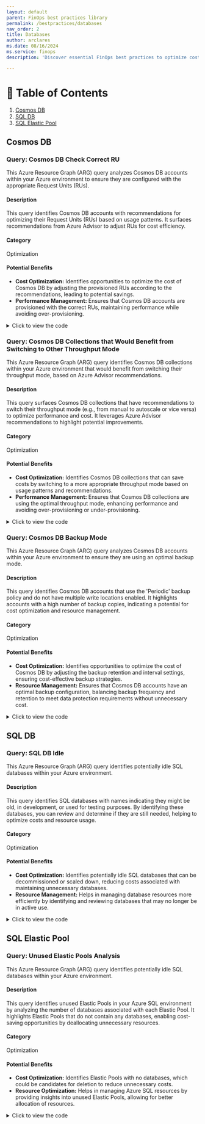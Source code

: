 ```yaml
---
layout: default
parent: FinOps best practices library
permalink: /bestpractices/databases
nav_order: 2
title: Databases
author: arclares
ms.date: 08/16/2024
ms.service: finops
description: 'Discover essential FinOps best practices to optimize cost efficiency and governance for your Azure resources.'

---
```


# 📇 Table of Contents

1. [Cosmos DB](#cosmos-db)
2. [SQL DB](#sql-db)
2. [SQL Elastic Pool](#sql-elastic-pool)

## Cosmos DB

### Query: Cosmos DB Check Correct RU

This Azure Resource Graph (ARG) query analyzes Cosmos DB accounts within your Azure environment to ensure they are configured with the appropriate Request Units (RUs).

#### Description

This query identifies Cosmos DB accounts with recommendations for optimizing their Request Units (RUs) based on usage patterns. It surfaces recommendations from Azure Advisor to adjust RUs for cost efficiency.

#### Category

Optimization

#### Potential Benefits

- **Cost Optimization:** Identifies opportunities to optimize the cost of Cosmos DB by adjusting the provisioned RUs according to the recommendations, leading to potential savings.
- **Performance Management:** Ensures that Cosmos DB accounts are provisioned with the correct RUs, maintaining performance while avoiding over-provisioning.

<details>
  <summary>Click to view the code</summary>
  <div class="code-block">
    <pre><code> advisorresources
| where type =~ 'microsoft.advisor/recommendations'
| where properties.impactedField == 'microsoft.documentdb/databaseaccounts' and properties.recommendationTypeId == '8b993855-1b3f-4392-8860-6ed4f5afd8a7'
| order by id asc
| project 
    id, subscriptionId, resourceGroup, CosmosDBAccountName=properties.extendedProperties.GlobalDatabaseAccountName, 
    DatabaseName=properties.extendedProperties.DatabaseName, CollectionName=properties.extendedProperties.CollectionName,
    EstimatedAnnualSavings=bin(toreal(properties.extendedProperties.annualSavingsAmount), 1), SavingsCurrency=properties.extendedProperties.savingsCurrency
</code></pre>
  </div>
</details>

### Query: Cosmos DB Collections that Would Benefit from Switching to Other Throughput Mode

This Azure Resource Graph (ARG) query identifies Cosmos DB collections within your Azure environment that would benefit from switching their throughput mode, based on Azure Advisor recommendations.

#### Description

This query surfaces Cosmos DB collections that have recommendations to switch their throughput mode (e.g., from manual to autoscale or vice versa) to optimize performance and cost. It leverages Azure Advisor recommendations to highlight potential improvements.

#### Category

Optimization

#### Potential Benefits

- **Cost Optimization:** Identifies Cosmos DB collections that can save costs by switching to a more appropriate throughput mode based on usage patterns and recommendations.
- **Performance Management:** Ensures that Cosmos DB collections are using the optimal throughput mode, enhancing performance and avoiding over-provisioning or under-provisioning.

<details>
  <summary>Click to view the code</summary>
  <div class="code-block">
    <pre><code> advisorresources
| where type =~ 'microsoft.advisor/recommendations'
| where properties.impactedField == 'microsoft.documentdb/databaseaccounts' and properties.recommendationTypeId in (' cdf51428-a41b-4735-ba23-39f3b7cde20c', ' 6aa7a0df-192f-4dfa-bd61-f43db4843e7d')
| order by id asc
| project 
    id, subscriptionId, resourceGroup, CosmosDBAccountName=properties.extendedProperties.GlobalDatabaseAccountName, 
    DatabaseName=properties.extendedProperties.DatabaseName, CollectionName=properties.extendedProperties.CollectionName,
    EstimatedAnnualSavings=bin(toreal(properties.extendedProperties.annualSavingsAmount), 1), SavingsCurrency=properties.extendedProperties.savingsCurrency
</code></pre>
  </div>
</details>


### Query: Cosmos DB Backup Mode

This Azure Resource Graph (ARG) query analyzes Cosmos DB accounts within your Azure environment to ensure they are using an optimal backup mode.

#### Description

This query identifies Cosmos DB accounts that use the 'Periodic' backup policy and do not have multiple write locations enabled. It highlights accounts with a high number of backup copies, indicating a potential for cost optimization and resource management.

#### Category

Optimization

#### Potential Benefits

- **Cost Optimization:** Identifies opportunities to optimize the cost of Cosmos DB by adjusting the backup retention and interval settings, ensuring cost-effective backup strategies.
- **Resource Management:** Ensures that Cosmos DB accounts have an optimal backup configuration, balancing backup frequency and retention to meet data protection requirements without unnecessary cost.

<details>
  <summary>Click to view the code</summary>
  <div class="code-block">
    <pre><code> resources
| where type == "microsoft.documentdb/databaseaccounts"
| where resourceGroup in ({ResourceGroup})
| where properties.backupPolicy.type == 'Periodic' and tobool(properties.enableMultipleWriteLocations) == false
| extend BackupCopies=toreal(properties.backupPolicy.periodicModeProperties.backupRetentionIntervalInHours) / (toreal(properties.backupPolicy.periodicModeProperties.backupIntervalInMinutes) / real(60))
| where BackupCopies >= 10 or (BackupCopies > 2 and toint(properties.backupPolicy.periodicModeProperties.backupRetentionIntervalInHours) <= 168)
| order by id asc
| project id, CosmosDBAccountName=name, resourceGroup, subscriptionId, BackupCopies
</code></pre>
  </div>
</details>

## SQL DB

### Query: SQL DB Idle

This Azure Resource Graph (ARG) query identifies potentially idle SQL databases within your Azure environment.

#### Description

This query identifies SQL databases with names indicating they might be old, in development, or used for testing purposes. By identifying these databases, you can review and determine if they are still needed, helping to optimize costs and resource usage.

#### Category

Optimization

#### Potential Benefits

- **Cost Optimization:** Identifies potentially idle SQL databases that can be decommissioned or scaled down, reducing costs associated with maintaining unnecessary databases.
- **Resource Management:** Helps in managing database resources more efficiently by identifying and reviewing databases that may no longer be in active use.


<details>
  <summary>Click to view the code</summary>
  <div class="code-block">
    <pre><code> resources 
| where type == "microsoft.sql/servers/databases"
| where name contains "old" or name contains "Dev"or  name contains "test"
| where resourceGroup in ({ResourceGroup})
| extend SQLDBName=name, Type=sku.name, Tier=sku.tier, Location=location
| order by id asc
| project id, SQLDBName, Type, Tier, resourceGroup, Location, subscriptionId
</code></pre>
  </div>
</details>



## SQL Elastic Pool

### Query: Unused Elastic Pools Analysis

This Azure Resource Graph (ARG) query identifies potentially idle SQL databases within your Azure environment.

#### Description

This query identifies unused Elastic Pools in your Azure SQL environment by analyzing the number of databases associated with each Elastic Pool. It highlights Elastic Pools that do not contain any databases, enabling cost-saving opportunities by deallocating unnecessary resources.

#### Category

Optimization

#### Potential Benefits

- **Cost Optimization:** Identifies Elastic Pools with no databases, which could be candidates for deletion to reduce unnecessary costs.
- **Resource Optimization:** Helps in managing Azure SQL resources by providing insights into unused Elastic Pools, allowing for better allocation of resources.

<details>
  <summary>Click to view the code</summary>
  <div class="code-block">
    <pre><code> resources
| where type == "microsoft.sql/servers/elasticpools"
| extend elasticPoolId = tolower(tostring(id)), elasticPoolName = name, elasticPoolRG = resourceGroup,skuName=tostring(sku.name),skuTier=tostring(sku.tier),skuCapacity=tostring(sku.capacity)
| join kind=leftouter (
    resources
    | where type == "microsoft.sql/servers/databases"
    | extend elasticPoolId = tolower(tostring(properties.elasticPoolId))
) on elasticPoolId
| summarize databaseCount = countif(isnotempty(elasticPoolId1)) by elasticPoolId, elasticPoolName,serverResourceGroup=resourceGroup,name,skuName,skuTier,skuCapacity,elasticPoolRG
| where databaseCount == 0
| project elasticPoolId, elasticPoolName, databaseCount, elasticPoolRG ,skuName,skuTier ,skuCapacity
</code></pre>
  </div>
</details>